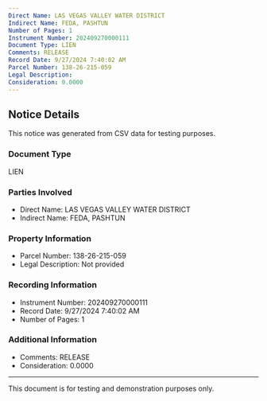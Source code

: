 ```yaml
---
Direct Name: LAS VEGAS VALLEY WATER DISTRICT
Indirect Name: FEDA, PASHTUN
Number of Pages: 1
Instrument Number: 202409270000111
Document Type: LIEN
Comments: RELEASE
Record Date: 9/27/2024 7:40:02 AM
Parcel Number: 138-26-215-059
Legal Description: 
Consideration: 0.0000
---
```


## Notice Details

This notice was generated from CSV data for testing purposes.

### Document Type
LIEN

### Parties Involved
- Direct Name: LAS VEGAS VALLEY WATER DISTRICT
- Indirect Name: FEDA, PASHTUN

### Property Information
- Parcel Number: 138-26-215-059
- Legal Description: Not provided

### Recording Information
- Instrument Number: 202409270000111
- Record Date: 9/27/2024 7:40:02 AM
- Number of Pages: 1

### Additional Information
- Comments: RELEASE
- Consideration: 0.0000

---

This document is for testing and demonstration purposes only.
